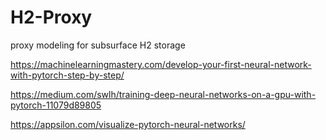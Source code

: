 # H2-Proxy
proxy modeling for subsurface H2 storage



<!-- 
To-Do:
1) Create (500) 256x256x1 {Kx, $\phi$} Gaussian Fields -> kx from SGEMS, $\phi$ from KZ
2) Create (500) 256x256x1 {Kx, $\phi$} Fluvial fields -> from [MLTrainingImages](https://github.com/misaelmmorales/MLTrainingImages) (slice 2D)
3) Upload individual realizations, col=idx | row=jdx

TensorFlow GPU setup:
Go into Anaconda Navigator and edit condarc settings to include http and https proxy setting
- conda deactivate
- conda create -n deep
- conda install -c conda-forge cudatoolkit=11.2 cudnn=8.1.0
- pip install --proxy http://proxyout.lanl.gov:8080 tensorflow
-->

https://machinelearningmastery.com/develop-your-first-neural-network-with-pytorch-step-by-step/

https://medium.com/swlh/training-deep-neural-networks-on-a-gpu-with-pytorch-11079d89805

https://appsilon.com/visualize-pytorch-neural-networks/


